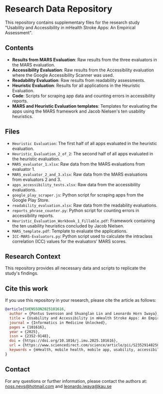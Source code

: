 # Research Data Repository

This repository contains supplementary files for the research study "Usability and Accessibility in mHealth Stroke Apps: An Empirical Assessment".

## Contents

- **Results from MARS Evaluation**: Raw results from the three evaluators in the MARS evaluation.
- **Accessibility Evaluation**: Raw results from the Accessibility evaluation where the Google Accessibility Scanner was used.
- **Readability Evaluation**: Raw results from readability assessments.
- **Heuristic Evaluation**: Results for all applications in the Heuristic Evaluation.
- **Code**: Scripts for scraping app data and counting errors in accessibility reports.
- **MARS and Heuristic Evaluation templates**: Templates for evaluating the apps using the MARS framework and Jacob Nielsen's ten usability heuristics.

## Files

- `Heuristic Evaluation`: The first half of all apps evaluated in the heuristic evaluation.
- `Heuristic_Evaluation_2_of_2`: The second half of all apps evaluated in the heuristic evaluation.
- `MARS_evaluator_1.xlsx`: Raw data from the MARS evaluations from evaluator 1.
- `MARS_evaluator_2_and_3.xlsx`: Raw data from the MARS evaluations from evaluators 2 and 3.
- `apps_accessibility_tests.xlsx`: Raw data from the accessibility evaluations.
- `google_play_scraper.js`: Python script for scraping apps from the Google Play Store.
- `readability_evaluation.xlsx`: Raw data from the readability evaluations.
- `reports_phrase_counter.py`: Python script for counting errors in accessibility reports.
- `Heuristic_Evaluation_Workbook_1_Fillable.pdf`: Framework containing the ten usability heuristics concluded by Jacob Nielsen.
- `MARS_template.pdf`: Template to evaluate the applications.
- `ICC-MARS-Evaluators.py`: Python script used to calculate the intraclass correlation (ICC) values for the evaluators' MARS scores.

## Research Context

This repository provides all necessary data and scripts to replicate the study's findings.

## Cite this work

If you use this repository in your research, please cite the article as follows:
```Bibtex
@article{SVENSSON2025101616,
  author = {Pontus Svensson and Shuanglan Lin and Leonardo Horn Iwaya},
  title = {Usability and Accessibility in mHealth Stroke Apps: An Empirical Assessment},
  journal = {Informatics in Medicine Unlocked},
  pages = {101616},
  year = {2025},
  issn = {2352-9148},
  doi = {https://doi.org/10.1016/j.imu.2025.101616},
  url = {https://www.sciencedirect.com/science/article/pii/S2352914825000048},
  keywords = {mHealth, mobile health, mobile app, usability, accessibility, stroke, empirical study},
}
```

## Contact

For any questions or further information, please contact the authors at: [noss.nevs@hotmail.com](mailto:noss.nevs@hotmail.com) and [leonardo.iwaya@kau.se](mailto:leonardo.iwaya@kau.se)
